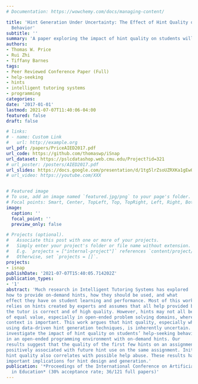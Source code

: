 ```yaml
---
# Documentation: https://wowchemy.com/docs/managing-content/

title: 'Hint Generation Under Uncertainty: The Effect of Hint Quality on Help-Seeking
  Behavior'
subtitle: ''
summary: 'A paper exploring the impact of hint quality on students willingness to seek and use hints during programming.'
authors:
- Thomas W. Price
- Rui Zhi
- Tiffany Barnes
tags:
- Peer Reviewed Conference Paper (Full)
- help-seeking
- hints
- intelligent tutoring systems
- programming
categories:
date: '2017-01-01'
lastmod: 2021-07-07T11:40:06-04:00
featured: false
draft: false

# links:
# - name: Custom Link
#   url: http://example.org
url_pdf: /papers/PriceAIED2017.pdf
url_code: https://github.com/thomaswp/iSnap
url_dataset: https://pslcdatashop.web.cmu.edu/Project?id=321
# url_poster: /posters/AIED2017.pdf
url_slides: https://docs.google.com/presentation/d/1tg5lrZsoUZRXKa1gEwOqs-DViOId1tTPgGu_mBujsMU/pub?start=false&loop=false&delayms=60000&slide=id.g1f8282b3f5_0_5
# url_video: https://youtube.com/XXX


# Featured image
# To use, add an image named `featured.jpg/png` to your page's folder.
# Focal points: Smart, Center, TopLeft, Top, TopRight, Left, Right, BottomLeft, Bottom, BottomRight.
image:
  caption: ''
  focal_point: ''
  preview_only: false

# Projects (optional).
#   Associate this post with one or more of your projects.
#   Simply enter your project's folder or file name without extension.
#   E.g. `projects = ["internal-project"]` references `content/project/deep-learning/index.md`.
#   Otherwise, set `projects = []`.
projects:
- isnap
publishDate: '2021-07-07T15:40:05.714202Z'
publication_types:
- '1'
abstract: 'Much research in Intelligent Tutoring Systems has explored
how to provide on-demand hints, how they should be used, and what
effect they have on student learning and performance. Most of this work
relies on hints created by experts and assumes that all help provided by
the tutor is correct and of high quality. However, hints may not all be
of equal value, especially in open-ended problem solving domains, where
context is important. This work argues that hint quality, especially when
using data-driven hint generation techniques, is inherently uncertain. We
investigate the impact of hint quality on students’ help-seeking behavior
in an open-ended programming environment with on-demand hints. Our
results suggest that the quality of the first few hints on an assignment is
positively associated with future hint use on the same assignment. Initial
hint quality also correlates with possible help abuse. These results have
important implications for hint design and generation.'
publication: '*Proceedings of the International Conference on Artificial Intelligence
  in Education* (30% acceptance rate; 36/121 full papers)'
---
```

